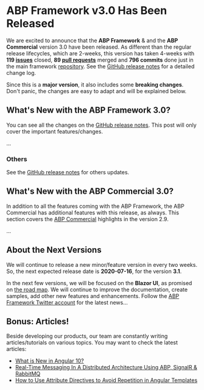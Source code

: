 # ABP Framework v3.0 Has Been Released

We are excited to announce that the **ABP Framework** & and the **ABP Commercial** version 3.0 have been released. As different than the regular release lifecycles, which are 2-weeks, this version has taken 4-weeks with **119 [issues](https://github.com/abpframework/abp/issues?q=is%3Aopen+is%3Aissue+milestone%3A3.0)** closed, **89 [pull requests](https://github.com/abpframework/abp/pulls?q=is%3Aopen+is%3Apr+milestone%3A3.0)** merged and **796 commits** done just in the main framework [repository](https://github.com/abpframework/abp). See the [GitHub release notes](https://github.com/abpframework/abp/releases/tag/3.0.0) for a detailed change log.

Since this is a **major version**, it also includes some **breaking changes**. Don't panic, the changes are easy to adapt and will be explained below.

## What's New with the ABP Framework 3.0?

You can see all the changes on the [GitHub release notes](https://github.com/abpframework/abp/releases/tag/2.9.0). This post will only cover the important features/changes.

...

### Others

See the [GitHub release notes](https://github.com/abpframework/abp/releases/tag/3.0.0) for others updates.

## What's New with the ABP Commercial 3.0?

In addition to all the features coming with the ABP Framework, the ABP Commercial has additional features with this release, as always. This section covers the [ABP Commercial](https://commercial.abp.io/) highlights in the version 2.9.

...

## About the Next Versions

We will continue to release a new minor/feature version in every two weeks. So, the next expected release date is **2020-07-16**, for the version **3.1**.

In the next few versions, we will be focused on the **Blazor UI**, as promised on [the road map](https://docs.abp.io/en/abp/latest/Road-Map). We will continue to improve the documentation, create samples, add other new features and enhancements. Follow the [ABP Framework Twitter account](https://twitter.com/abpframework) for the latest news...

## Bonus: Articles!

Beside developing our products, our team are constantly writing articles/tutorials on various topics. You may want to check the latest articles:

* [What is New in Angular 10?](https://volosoft.com/blog/what-is-new-in-angular-10)
* [Real-Time Messaging In A Distributed Architecture Using ABP, SignalR & RabbitMQ](https://volosoft.com/blog/RealTime-Messaging-Distributed-Architecture-Abp-SingalR-RabbitMQ)
* [How to Use Attribute Directives to Avoid Repetition in Angular Templates](https://volosoft.com/blog/attribute-directives-to-avoid-repetition-in-angular-templates)